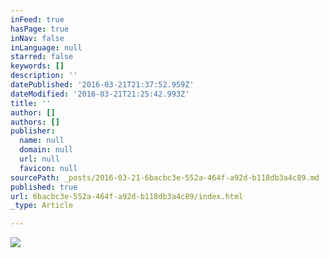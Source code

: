 ```yaml
---
inFeed: true
hasPage: true
inNav: false
inLanguage: null
starred: false
keywords: []
description: ''
datePublished: '2016-03-21T21:37:52.959Z'
dateModified: '2016-03-21T21:25:42.993Z'
title: ''
author: []
authors: []
publisher:
  name: null
  domain: null
  url: null
  favicon: null
sourcePath: _posts/2016-03-21-6bacbc3e-552a-464f-a92d-b118db3a4c89.md
published: true
url: 6bacbc3e-552a-464f-a92d-b118db3a4c89/index.html
_type: Article

---
```

![](https://the-grid-user-content.s3-us-west-2.amazonaws.com/59238a68-1aa8-4a27-8af4-b618eaac3b83.jpg)